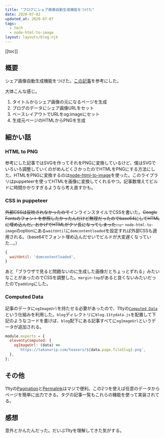 ```yaml
---
title: "ブログにシェア画像自動生成機能をつけた"
date: 2020-07-02
updated_at: 2020-07-07
tags:
  - tech
  - node-html-to-image
layout: layouts/blog.njk
---
```


[[toc]]

## 概要

シェア画像自動生成機能をつけた。[この記事](https://fettblog.eu/11ty-automatic-twitter-cards/)を参考にした。

大体こんな感じ。

1. タイトルからシェア画像の元になるページを生成
2. ブログのデータにシェア画像URLをセット
3. ベースレイアウトでURLをog:imageにセット
4. 生成元ページのHTMLからPNGを生成

## 細かい話

### HTML to PNG

参考にした記事ではSVGを作ってそれをPNGに変換しているけど、僕はSVGでいろいろ調整していくのがめんどくさかったのでHTMLをPNGにする方法にした。HTMLをPNGに変換するのは[node-html-to-image](https://github.com/frinyvonnick/node-html-to-image)を使った。このライブラリはpuppeteerを使ってHTMLを画像に変換してくれるやつ。記事数増えてビルドに時間かかりすぎるようなら考え直すかも。

### CSS in puppeteer

~~外部CSSは反映されなかったので~~インラインスタイルでCSSを書いた。~~Google Fontsのフォントを参照したかったんだけど無理だったのでbase64にしてHTMLに埋め込んだ。おかげでHTMLがクソ長になってしまった…。~~
`node-html-to-image`のoptionにある`waitUntil`に`domcontentloaded`を設定すれば外部CSSも適用される。（base64でフォント埋め込んだせいでビルドが大変遅くなっていた…。）

```js
{
  waitUntil: 'domcontentloaded',
}
```

あと「ブラウザで見ると問題ないのに生成した画像だとちょっとずれる」みたいなことがあったのでCSSを調整した。`margin-top`があると良くないみたいだったので`padding`にした。

### Computed Data

記事のデータに`ogImageUrl`を持たせる必要があったので、11tyの[`Computed Data`](https://www.11ty.dev/docs/data-computed/)という仕組みを利用した。`blog`ディレクトリに`blog.11tydata.js`を配置して下記のようなコードを書けば、`blog`配下にある記事すべてに`ogImageUrl`というデータが追加される。

```js
module.exports = {
  eleventyComputed: {
    ogImageUrl: (data) =>
      `https://takanorip.com/teasers/${data.page.fileSlug}.png`,
  },
};
```

## その他

11tyの[Pagination](https://www.11ty.dev/docs/pagination/)と[Permalink](https://www.11ty.dev/docs/permalinks/)はマジで便利。この2つを使えば任意のデータからページを簡単に出力できる。タグの記事一覧もこれらの機能を使って実装されてる。

## 感想

意外とかんたんだった。だいぶ11tyを理解してきた気がする。
